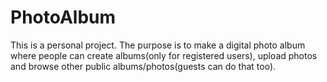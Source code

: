 # PhotoAlbum

This is a personal project. The purpose is to make a digital photo album where people can create albums(only for registered users), upload photos and browse other public albums/photos(guests can do that too).

